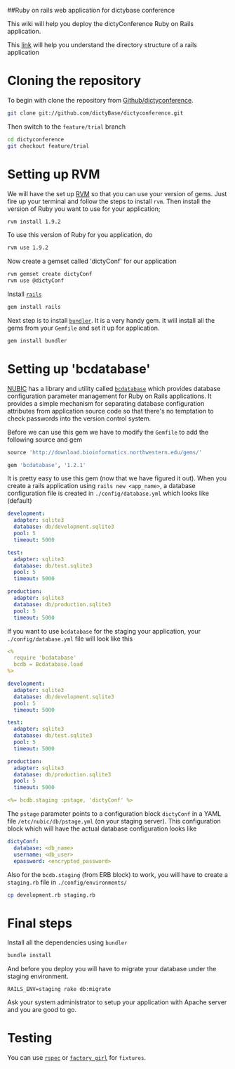 ##Ruby on rails web application for dictybase conference 

This wiki will help you deploy the dictyConference Ruby on Rails application.

This [link](http://www.tutorialspoint.com/ruby-on-rails/rails-directory-structure.htm) will help you understand the directory structure of a rails application

# Cloning the repository
To begin with clone the repository from [Github/dictyconference](https://github.com/dictyBase/dictyconference/tree/feature/trial).
 
```bash
git clone git://github.com/dictyBase/dictyconference.git
```
Then switch to the ```feature/trial``` branch

```bash
cd dictyconference
git checkout feature/trial
```

# Setting up RVM
We will have the set up [RVM](https://rvm.beginrescueend.com/) so that you can use your version of gems. Just fire up your terminal and follow the steps to install ```rvm```.
Then install the version of Ruby you want to use for your application;

```bash
rvm install 1.9.2
```

To use this version of Ruby for you application, do

```bash
rvm use 1.9.2
```

Now create a gemset called 'dictyConf' for our application

```bash
rvm gemset create dictyConf
rvm use @dictyConf
```

Install [```rails```](http://rubyonrails.org/)

```bash
gem install rails
```

Next step is to install [```bundler```](http://gembundler.com/). It is a very handy gem. It will install all the gems from your ```Gemfile``` and set it up for application.

```bash
gem install bundler
```

# Setting up 'bcdatabase'
[NUBIC](http://www.nucats.northwestern.edu/clinical-research-resources/data-collection-biomedical-informatics-and-nubic/bioinformatics-overview.html) has a library and utility called [```bcdatabase```](https://github.com/NUBIC/bcdatabase) which provides database configuration parameter management for Ruby on Rails applications. It provides a simple mechanism for separating database configuration attributes from application source code so that there's no temptation to check passwords into the version control system.

Before we can use this gem we have to modify the ```Gemfile``` to add the following source and gem

```ruby
source 'http://download.bioinformatics.northwestern.edu/gems/'

gem 'bcdatabase', '1.2.1'
```

It is pretty easy to use this gem (now that we have figured it out). When you create a rails application using ```rails new <app_name>```, a database configuration file is created in ```./config/database.yml``` which looks like (default)

```yaml
development:
  adapter: sqlite3
  database: db/development.sqlite3
  pool: 5
  timeout: 5000

test:
  adapter: sqlite3
  database: db/test.sqlite3
  pool: 5
  timeout: 5000

production:
  adapter: sqlite3
  database: db/production.sqlite3
  pool: 5
  timeout: 5000
```

If you want to use ```bcdatabase``` for the staging your application, your ```./config/database.yml``` file will look like this

```yaml
<%
  require 'bcdatabase'
  bcdb = Bcdatabase.load
%>

development:
  adapter: sqlite3
  database: db/development.sqlite3
  pool: 5
  timeout: 5000

test:
  adapter: sqlite3
  database: db/test.sqlite3
  pool: 5
  timeout: 5000

production:
  adapter: sqlite3
  database: db/production.sqlite3
  pool: 5
  timeout: 5000

<%= bcdb.staging :pstage, 'dictyConf' %>
```

The ```pstage``` parameter points to a configuration block ```dictyConf``` in a YAML file ```/etc/nubic/db/pstage.yml``` (on your staging server). This configuration block which will have the actual database configuration looks like

```yaml
dictyConf:
  database: <db_name>
  username: <db_user>
  epassword: <encrypted_password>
```

Also for the ```bcdb.staging``` (from ERB block) to work, you will have to create a ```staging.rb``` file in ```./config/environments/```

```bash
cp development.rb staging.rb
```

# Final steps
Install all the dependencies using ```bundler```

```bash
bundle install
```

And before you deploy you will have to migrate your database under the staging environment.

```rails
RAILS_ENV=staging rake db:migrate
```

Ask your system administrator to setup your application with Apache server and you are good to go.

# Testing
You can use [```rspec```](http://rspec.info/) or [```factory_girl```](https://github.com/thoughtbot/factory_girl) for ```fixtures```.
